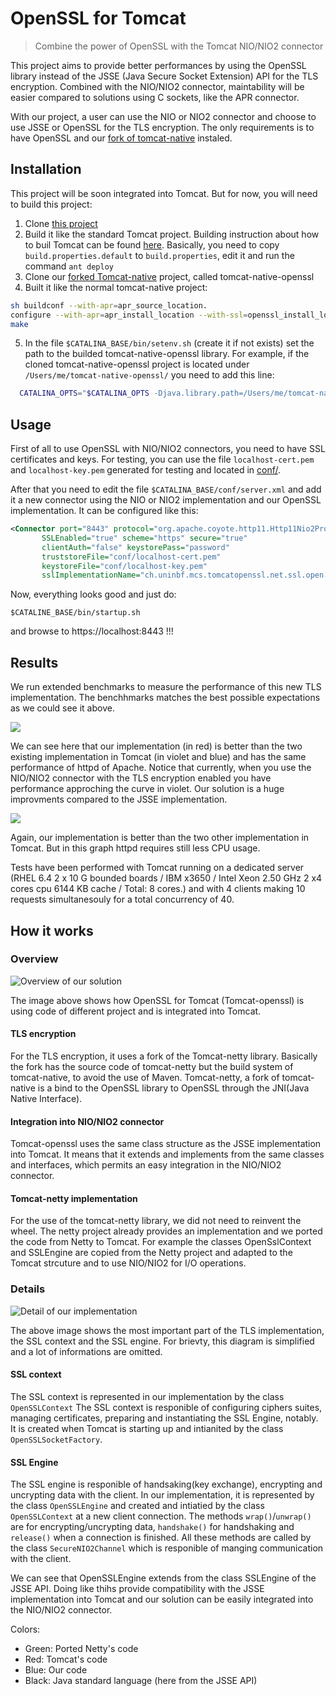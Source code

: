 # OpenSSL for Tomcat
> Combine the power of OpenSSL with the Tomcat NIO/NIO2 connector

This project aims to provide better performances by using the OpenSSL library instead of the JSSE (Java Secure Socket Extension) API for the TLS encryption. Combined with the NIO/NIO2 connector, maintability will be easier compared to solutions using C sockets, like the APR connector.

With our project, a user can use the NIO or NIO2 connector and choose to use JSSE or OpenSSL for the TLS encryption. The only requirements is to have OpenSSL and our  [fork of tomcat-native](https://github.com/rmaucher/tomcat-native-openssl) instaled.

## Installation

This project will be soon integrated into Tomcat. But for now, you will need to build this project:

1. Clone [this project](https://github.com/facenord-sud/tomcat80-openssl)
2. Build it like the standard Tomcat project. Building instruction about how to buil Tomcat can be found [here](https://tomcat.apache.org/tomcat-8.0-doc/building.html). Basically, you need to copy `build.properties.default` to `build.properties`, edit it and run the command `ant deploy`
3. Clone our [forked Tomcat-native](https://github.com/rmaucher/tomcat-native-openssl) project, called tomcat-native-openssl
4. Built it like the normal tomcat-native project:
```bash
sh buildconf --with-apr=apr_source_location.
configure --with-apr=apr_install_location --with-ssl=openssl_install_location
make
```
5. In the file `$CATALINA_BASE/bin/setenv.sh` (create it if not exists) set the path to the builded tomcat-native-openssl library. For example, if the cloned tomcat-native-openssl project is located under `/Users/me/tomcat-native-openssl/` you need to add this line:
```bash
  CATALINA_OPTS="$CATALINA_OPTS -Djava.library.path=/Users/me/tomcat-native-openssl/native/.libs"
```

## Usage
First of all to use OpenSSL with NIO/NIO2 connectors, you need to have SSL certificates and keys. For testing, you can use the file `localhost-cert.pem` and `localhost-key.pem` generated for testing and located in [conf/](conf/).

After that you need to edit the file `$CATALINA_BASE/conf/server.xml` and add it a new connector using the NIO or NIO2 implementation and our OpenSSL implementation. It can be configured like this:
```xml
<Connector port="8443" protocol="org.apache.coyote.http11.Http11Nio2Protocol"
       SSLEnabled="true" scheme="https" secure="true"
       clientAuth="false" keystorePass="password"
       truststoreFile="conf/localhost-cert.pem"
       keystoreFile="conf/localhost-key.pem"
       sslImplementationName="ch.uninbf.mcs.tomcatopenssl.net.ssl.open.OpenSSLImplementation" />
```

Now, everything looks good and just do:
````
$CATALINE_BASE/bin/startup.sh
````
and browse to https://localhost:8443 !!!

## Results
We run extended benchmarks to measure the performance of this new TLS implementation. The benchhmarks matches the best possible expectations as we could see it above.

![](throughput.jpg)

We can see here that our implementation (in red) is better than the two existing implementation in Tomcat (in violet and blue) and has the same performance of httpd of Apache. Notice that currently, when you use the NIO/NIO2 connector with the TLS encryption enabled you have performance approching the curve in violet. Our solution is a huge improvments compared to the JSSE implementation.

![](cpu.jpg)

Again, our implementation is better than the two other implementation in Tomcat. But in this graph httpd requires still less CPU usage.

Tests have been performed with Tomcat running on a dedicated server (RHEL 6.4 2 x 10 G bounded boards / IBM x3650 / Intel Xeon 2.50 GHz  2 x4 cores cpu 6144 KB cache / Total:  8 cores.) and with 4 clients making 10 requests simultanesouly for a total concurrency of 40.

## How it works

### Overview
![Overview of our solution](overview.jpg)

The image above shows how OpenSSL for Tomcat (Tomcat-openssl) is using code of different project and is integrated into Tomcat.
#### TLS encryption
For the TLS encryption, it uses a fork of the Tomcat-netty library. Basically the fork has the source code of tomcat-netty but the build system of tomcat-native, to avoid the use of Maven. Tomcat-netty, a fork of tomcat-native is a bind to the OpenSSL library to OpenSSL through the JNI(Java Native Interface).

#### Integration into NIO/NIO2 connector
Tomcat-openssl uses the same class structure as the JSSE implementation into Tomcat. It means that it extends and implements from the same classes and interfaces, which permits an easy integration in the NIO/NIO2 connector.

#### Tomcat-netty implementation
For the use of the tomcat-netty library, we did not need to reinvent the wheel. The netty project already provides an implementation and we ported the code from Netty to Tomcat. For example the classes OpenSslContext and SSLEngine are copied from the Netty project and adapted to the Tomcat strcuture and to use NIO/NIO2 for I/O operations.

### Details
![Detail of our implementation](impl.jpg)

The above image shows the most important part of the TLS implementation, the SSL context and the SSL engine. For brievty, this diagram is simplified and a lot of informations are omitted.

#### SSL context
The SSL context is represented in our implementation by the class `OpenSSLContext` The SSL context is responible of configuring ciphers suites, managing certificates, preparing and instantiating the SSL Engine, notably. It is created when Tomcat is starting up and intianited by the class `OpenSSLSocketFactory`.

#### SSL Engine
The SSL engine is responible of handsaking(key exchange), encrypting and uncrypting data with the client. In our implementation, it is represented by the class `OpenSSLEngine` and created and intiatied by the class `OpenSSLContext` at a new client connection. The methods `wrap()`/`unwrap()` are for encrypting/uncrypting data, `handshake()` for handshaking and `release()` when a connection is finished. All these methods are called by the class `SecureNIO2Channel` which is responible of manging communication with the client.

We can see that OpenSSLEngine extends from the class SSLEngine of the JSSE API. Doing like thihs provide compatibility with the JSSE implementation into Tomcat and our solution can be easily integrated into the NIO/NIO2 connector.

Colors:
* Green: Ported Netty's code
* Red: Tomcat's code
* Blue: Our code
* Black: Java standard language (here from the JSSE API)
